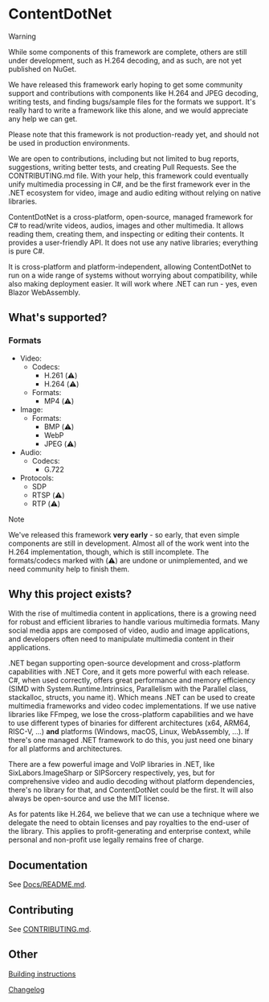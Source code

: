 ﻿# ContentDotNet

> [!WARNING]
> While some components of this framework are complete, others are still under development,
> such as H.264 decoding, and as such, are not yet published on NuGet.
>
> We have released this framework early hoping to get some community support and contributions
> with components like H.264 and JPEG decoding, writing tests, and finding bugs/sample files
> for the formats we support. It's really hard to write a framework like this alone, and we
> would appreciate any help we can get.
>
> Please note that this framework is not production-ready yet, and should not be used in
> production environments.
>
> We are open to contributions, including but not limited to bug reports, suggestions,
> writing better tests, and creating Pull Requests. See the CONTRIBUTING.md file.
> With your help, this framework could eventually unify multimedia processing in C#,
> and be the first framework ever in the .NET ecosystem for video, image and audio editing without relying on
> native libraries.

ContentDotNet is a cross-platform, open-source, managed framework for C# to read/write videos, audios, images and other multimedia. It allows reading them,
creating them, and inspecting or editing their contents. It provides a user-friendly API. It does not use any native libraries; everything is pure C#.

It is cross-platform and platform-independent, allowing ContentDotNet to run on a wide range of systems without
worrying about compatibility, while also making deployment easier. It will work where .NET can run - yes, even Blazor WebAssembly.

## What's supported?
### Formats

- Video:
    - Codecs:
        - H.261 (⚠️)
        - H.264 (⚠️)
    - Formats:
        - MP4 (⚠️)
- Image:
    - Formats:
        - BMP (⚠️)
        - WebP
        - JPEG (⚠️)
- Audio:
    - Codecs:
        - G.722
- Protocols:
    - SDP
    - RTSP (⚠️)
    - RTP (⚠️)
 
> [!NOTE]
> We've released this framework **very early** - so early, that even simple components
> are still in development. Almost all of the work went into the H.264 implementation,
> though, which is still incomplete. The formats/codecs marked with (⚠️) are undone or unimplemented,
> and we need community help to finish them.

## Why this project exists?
With the rise of multimedia content in applications, there is a growing need for robust and efficient libraries to handle various multimedia formats.
Many social media apps are composed of video, audio and image applications, and developers often need to manipulate multimedia content in their applications.

.NET began supporting open-source development and cross-platform capabilities with .NET Core, and it gets more powerful with each
release. C#, when used correctly, offers great performance and memory efficiency (SIMD with System.Runtime.Intrinsics,
Parallelism with the Parallel class, stackalloc, structs, you name it). Which means .NET can be used to create multimedia
frameworks and video codec implementations. If we use native libraries like FFmpeg, we lose the cross-platform capabilities and
we have to use different types of binaries for different architectures (x64, ARM64, RISC-V, ...) **and** platforms (Windows, macOS, Linux, WebAssembly, ...).
If there's one managed .NET framework to do this, you just need one binary for all platforms and architectures.

There are a few powerful image and VoIP libraries in .NET, like SixLabors.ImageSharp or SIPSorcery respectively, yes, but for comprehensive video and audio decoding without
platform dependencies, there's no library for that, and ContentDotNet could be the first. It will also always be open-source and use the MIT license.

As for patents like H.264, we believe that we can use a technique where we delegate the need to obtain licenses and pay royalties
to the end-user of the library. This applies to profit-generating and enterprise context, while personal and non-profit use legally remains free of charge.

## Documentation
See [Docs/README.md](Docs/README.md).

## Contributing
See [CONTRIBUTING.md](CONTRIBUTING.md).

## Other

[Building instructions](BUILDING.md)

[Changelog](CHANGELOG.md)
